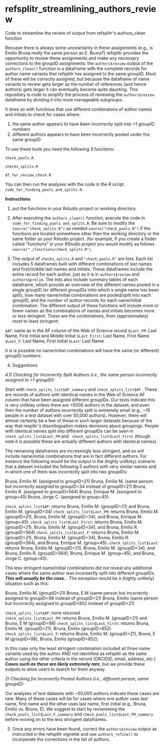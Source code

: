 # refsplitr_streamlining_authors_review
Code to streamline the review of output from refsplitr's authors_clean function

Becuase there is always some unceartainty in these assignments (e.g., is Emilio Bruna *really* the same person as E. Bruna?) refsplitr provides the opportunity to review these assignments and make any necessary corrections to the groupID assignments: the ```authors$review``` output of the ```authors_clean()``` function is a dataframe with the complete records for author name variants that refsplitr has assigned to the same groupID. Most of these will be correctly assigned, but because the dataframe of name variants to review gets larger as the number of references (and hence authors) gets larger it can eventually become quite daunting. This repository is code to simplify the process of reviewing the ```authors$review``` dataframe by dividing it into more manageable subgroups. 

It does so with functious that use different combinatons of author names and initials to check for cases where:

   1) the same author appears to have been incorrectly split into >1 groupID numbers
   2) different authors appears to have been incorrectly pooled under the same groupID

To use these tools you need the following 3 functions:

```check_pools.R```

```checks_splits.R```

```df_for_review_check.R```

You can then run the analyses with the code in the R script ```code_for_finding_pools_and_splits.R```.

**Instructions**

1) put the functions in your Rstudio project or working directory. 

2) After executing the ```authors_clean()``` function, execute the code in ```code_for_finding_pools_and_splits.R```. Be sure to modify the ```source("check_splits.R")``` as needed ```source("check_pools.R")``` if the functions are located somewhere other than the working directory or the same folder as your Rstudio project. (for example, if you create a folder called "functions" in your RStudio project you would modify as follows ```source("./functions/check_splits.R")```.

3) The output of ```checks_splits.R``` and ```"check_pools.R"``` are lists. Each list includes 5 dataframes built with different combinations of last names and first/middle last names and initials. These dataframes include the entire record for each author, just as it is in ```authors$review``` and ```authors$prelim```.  The lists also include summary tables of each dataframe, which provide an overview of the different names pooled in a single groupID (or different groupIDs intto which a single name has been split), how many name/initial combinations are pooled/split into each groupID, and the number of author records for each name/initial combination. The different output of these functions will include more or fewer names as the combinations of names and initials becomes more or less stringent. These are the combinations, from (approximately) most to least stringent: 

  ```$AF```: name as in the AF column of the Web of Science record
  ```$Last_FM```: Last Name, First Initial and Middle Initial
  ```$Last_First```: Last Name, First Name
  ```$Last_F```: Last Name, First Initial
  ```$Last```: Last Name

  It is is possible no name/initial combinations will have the same (or different) groupID numbers.

4) Suggestions

  *4.1) Checking for Incorrectly Split Authors (i.e., the same person incorrectly assigned to >1 groupID):*

  Start with ```check_splits_list$AF_summary```  and ```check_splits_list$AF``` . These are records of authors with identical names in the Web of Science AF column that have been assigned different groupIDs. Our tests indicate this is very unlikley unless there are >5000 authors in the dataset, and even then the number of authors incorrectly split is extremely small (e.g., ~15 people in a test dataset with over 50,000 authors). However, there will almost certainly be a few of these in such larger datasets because of the way that resplitr's disambiguation makes decisions about groupings. People with identical names split into different groupIDs can be seen in ```check_splits_list$Last_FM``` and ``` check_splits_list$Last_First``` (though note it is possible these are actually different authors with identical names). 

  The remaining dataframes are increasingly less stringent, and so will include name/initial combinations that are in fact different authors. For instance the following would be the output in the (highly unlikley) scenario that a dataset included the following 5 authors with very similar names and in which one of them was incorrectly split into two groupIDs:  

  Bruna, Emilio M. (assigned to groupID=21)
  Bruna, Emilio M. (same person but incorrectly assigned to groupID=34 instead of groupID=21)
  Bruna, Emilio R. (assigned to groupID=564)
  Bruna, Enrique M. (assigned to group=45)
  Bruna, Jorge C. (assigned to group=45).

  ```check_splits_list$AF```: returns Bruna, Emilio M. (groupID=21) and Bruna, Emilio M. (groupID=34) 
  ```check_splits_list$Last_FM```: returns Bruna, Emilio M. (groupID=21), Bruna, Emilio M. (groupID=34), and Bruna, Enrique M. (group=45).
  ```check_splits_list$Last_First```: returns Bruna, Emilio M. (groupID=21), Bruna, Emilio M. (groupID=34), and Bruna, Emilio R. (groupID=564) 
  ```check_splits_list$Last_F```: returns Bruna, Emilio M. (groupID=21), Bruna, Emilio M. (groupID=34), Bruna, Emilio R. (groupID=564), and Bruna, Enrique M. (group=45).
  ```check_splits_list$Last```: returns Bruna, Emilio M. (groupID=21), Bruna, Emilio M. (groupID=34), and Bruna, Emilio R. (groupID=564), Bruna, Enrique M. (group=45), and Bruna, Jorge C. (group=45).

  The less stringent name/initial combinations did not reveal any additional cases where the same author was incoreectly split into different groupIDs. ***This will usually be the case.*** . The exception would be a (highly unlikely) situation such as this: 

  Bruna, Emilio M. (groupID=21)
  Bruna, E M (same person but incorrectly assigned to groupID=98 instead of groupID=21)
  Bruna, Emilio (same person but incorrectly assigned to groupID=852 instead of groupID=21)

  ```check_splits_list$AF```: none returned  
  ```check_splits_list$Last_FM```: returns Bruna, Emilio M. (groupID=21) and Bruna,  E M (groupID=98)
  ```check_splits_list$Last_First```: returns Bruna, Emilio M. (groupID=21), Bruna, Emilio (groupID=852)
  ```check_splits_list$Last_F```: returns Bruna, Emilio M. (groupID=21), Bruna, E M (groupID=98), Bruna, Emilio (groupID=852).

  In this case only the least stringent combination included all three name variants used by the author AND not identified as refsplitr as the same author using the other criteria in the record (ORCIDID, email, address, etc.) ***Cases such as these are likely extremely rare***, but we provide these outputs to allow users to search for them anyway. 


*2) Checking for Incorrectly Pooled Authors (i.e., different person, same groupID):*

Our analyses of test datasets with ~50,000 authors indicate these cases are rare. Many of these cases will be for cases where one author uses last name, first name  and the other uses last name, first initial (e.g., Bruna, Emilio vs. Bruna, E). We suggest to start by reviwiewing the ```check_pools_list$Last_F_summary``` and ```check_pools_list$Last_FM_summary``` before moving on to the less stringent dataframes.


5) Once any errors have been found, correct the ```authors$review``` output as instructed in the refsplitr vignette and use ```authors_refine()``` to incorporate the corrections in the list of authors. 
